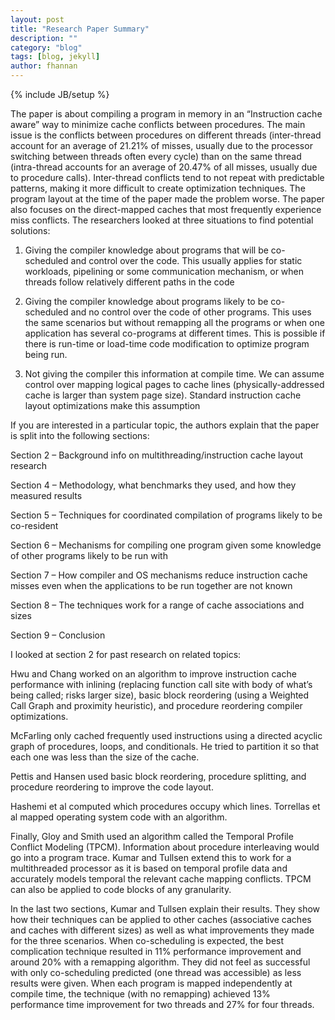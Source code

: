 ```yaml
---
layout: post
title: "Research Paper Summary"
description: ""
category: "blog"
tags: [blog, jekyll]
author: fhannan
---
```

{% include JB/setup %}


The paper is about compiling a program in memory in an “Instruction cache aware” way to minimize cache conflicts between procedures. The main issue is the conflicts between procedures on different threads (inter-thread account for an average of 21.21% of misses, usually due to the processor switching between threads often every cycle) than on the same thread (intra-thread accounts for an average of 20.47% of all misses, usually due to procedure calls). Inter-thread conflicts tend to not repeat with predictable patterns, making it more difficult to create optimization techniques. The program layout at the time of the paper made the problem worse. The paper also focuses on the direct-mapped caches that most frequently experience miss conflicts. 
The researchers looked at three situations to find potential solutions:

1)	Giving the compiler knowledge about programs that will be co-scheduled and control over the code. This usually applies for static workloads, pipelining or some communication mechanism, or when threads follow relatively different paths in the code

2)	Giving the compiler knowledge about programs likely to be co-scheduled and no control over the code of other programs. This uses the same scenarios but without remapping all the programs or when one application has several co-programs at different times. This is possible if there is run-time or load-time code modification to optimize program being run.

3)	Not giving the compiler this information at compile time. We can assume control over mapping logical pages to cache lines (physically-addressed cache is larger than system page size). Standard instruction cache layout optimizations make this assumption

If you are interested in a particular topic, the authors explain that the paper is split into the following sections: 

Section 2 – Background info on multithreading/instruction cache layout research

Section 4 – Methodology, what benchmarks they used, and how they measured results

Section 5 – Techniques for coordinated compilation of programs likely to be co-resident

Section 6 – Mechanisms for compiling one program given some knowledge of other programs likely to be run with

Section 7 –  How compiler and OS mechanisms reduce instruction cache misses even when the applications to be run together are not known

Section 8 – The techniques work for a range of cache associations and sizes

Section 9 – Conclusion

I looked at section 2 for past research on related topics:

Hwu and Chang worked on an algorithm to improve instruction cache performance with inlining (replacing function call site with body of what’s being called; risks larger size), basic block reordering (using a Weighted Call Graph and proximity heuristic), and procedure reordering compiler optimizations.

McFarling only cached frequently used instructions using a directed acyclic graph of procedures, loops, and conditionals. He tried to partition it so that each one was less than the size of the cache.

Pettis and Hansen used basic block reordering, procedure splitting, and procedure reordering to improve the code layout.

Hashemi et al computed which procedures occupy which lines. Torrellas et al mapped operating system code with an algorithm. 

Finally, Gloy and Smith used an algorithm called the Temporal Profile Conflict Modeling (TPCM). Information about procedure interleaving would go into a program trace. Kumar and Tullsen extend this to work for a multithreaded processor as it is based on temporal profile data and accurately models temporal the relevant cache mapping conflicts. TPCM can also be applied to code blocks of any granularity. 

In the last two sections, Kumar and Tullsen explain their results. They show how their techniques can be applied to other caches (associative caches and caches with different sizes) as well as what improvements they made for the three scenarios. When co-scheduling is expected, the best complication technique resulted in 11% performance improvement and around 20% with a remapping algorithm. They did not feel as successful with only co-scheduling predicted (one thread was accessible) as less results were given. When each program is mapped independently at compile time, the technique (with no remapping) achieved 13% performance time improvement for two threads and 27% for four threads.
